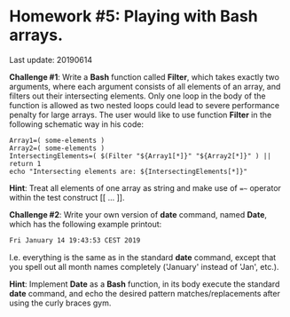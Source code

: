 # Homework #5: Playing with **Bash** arrays.

Last update: 20190614

**Challenge #1**: Write a **Bash** function called **Filter**, which takes exactly two arguments, where each argument consists of all elements of an array, and filters out their intersecting elements. Only one loop in the body of the function is allowed as two nested loops could lead to severe performance penalty for large arrays. The user would like to use function **Filter** in the following schematic way in his code: 
```linux
Array1=( some-elements )
Array2=( some-elements )
IntersectingElements=( $(Filter "${Array1[*]}" "${Array2[*]}" ) || return 1
echo "Intersecting elements are: ${IntersectingElements[*]}"
```
**Hint**: Treat all elements of one array as string and make use of ```=~``` operator within the test construct [[ ... ]].

**Challenge #2**: Write your own version of **date** command, named **Date**, which has the following example printout:
```bash
Fri January 14 19:43:53 CEST 2019
```
I.e. everything is the same as in the standard **date** command, except that you spell out all month names completely ('January' instead of 'Jan', etc.).

**Hint**: Implement **Date** as a **Bash** function, in its body execute the standard **date** command, and echo the desired pattern matches/replacements after using the curly braces gym.

